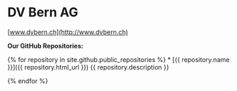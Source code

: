 # DV Bern AG

[www.dvbern.ch](http://www.dvbern.ch)

**Our GitHub Repositories:**

{% for repository in site.github.public_repositories %}
	* [{{ repository.name }}]({{ repository.html_url }})
		{{ repository.description }}

{% endfor %}